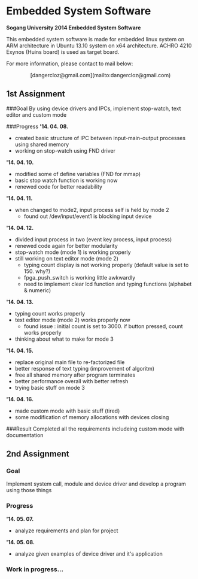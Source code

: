 # Embedded System Software

**Sogang University 2014 Embedded System Software**

This embedded system software is made for embedded linux system on ARM architecture in Ubuntu 13.10 system on x64 architecture. ACHRO 4210 Exynos (Huins board) is used as target board.

For more information, please contact to mail below:
<center>[dangercloz@gmail.com](mailto:dangercloz@gmail.com)</center>

## 1st Assignment
###Goal
By using device drivers and IPCs, implement stop-watch, text editor and custom mode

###Progress
**'14. 04. 08.**
- created basic structure of IPC between input-main-output processes using shared memory
- working on stop-watch using FND driver

**'14. 04. 10.**
- modified some of define variables (FND for mmap)
- basic stop watch function is working now
- renewed code for better readability

**'14. 04. 11.**
- when changed to mode2, input process self is held by mode 2
	- found out /dev/input/event1 is blocking input device

**'14. 04. 12.**
- divided input process in two (event key process, input process)
- renewed code again for better modularity
- stop-watch mode (mode 1) is working properly
- still working on text editor mode (mode 2)
	- typing count display is not working properly (default value is set to 150. why?)
	- fpga_push_switch is working little awkwardly
	- need to implement clear lcd function and typing functions (alphabet & numeric)

**'14. 04. 13.**
- typing count works properly
- text editor mode (mode 2) works properly now
	- found issue : initial count is set to 3000. if button pressed, count works properly
- thinking about what to make for mode 3

**'14. 04. 15.**
- replace original main file to re-factorized file
- better response of text typing (improvement of algoritm)
- free all shared memory after program terminates
- better performance overall with better refresh
- trying basic stuff on mode 3

**'14. 04. 16.**
- made custom mode with basic stuff (tired)
- some modification of memory allocations with devices closing

###Result
Completed all the requirements includeing custom mode with documentation


## 2nd Assignment
### Goal
Implement system call, module and device driver and develop a program using those things

### Progress
**'14. 05. 07.**
- analyze requirements and plan for project

**'14. 05. 08.**
- analyze given examples of device driver and it's application

### Work in progress...
